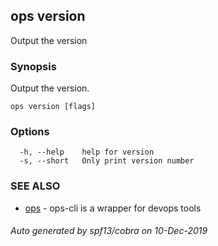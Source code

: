 ## ops version

Output the version

### Synopsis

Output the version.

```
ops version [flags]
```

### Options

```
  -h, --help    help for version
  -s, --short   Only print version number
```

### SEE ALSO

* [ops](ops.md)	 - ops-cli is a wrapper for devops tools

###### Auto generated by spf13/cobra on 10-Dec-2019
